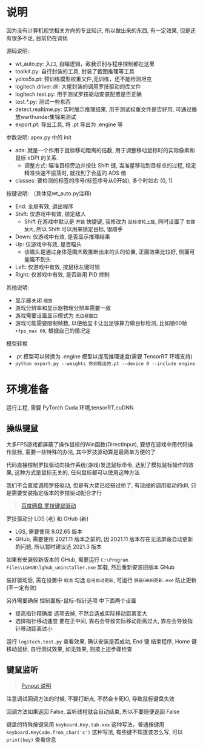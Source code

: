 # 说明

因为没有计算机视觉相关方向的专业知识, 所以做出来的东西, 有一定效果, 但是还有很多不足, 目前仍在调优

源码说明:

- wt_auto.py: 入口, 自瞄逻辑，敌我识别与程序控制都在这里
- toolkit.py: 自行封装的工具, 封装了截图推理等工具
- yolos5s.pt: 预训练模型权重文件,无训练，还不能检测坦克
- logitech.driver.dll: 大佬封装的调用罗技驱动的库文件
- logitech.test.py: 用于测试罗技驱动安装配置是否正确
- test.*.py: 测试一些东西
- detect.realtime.py: 实时展示推理结果, 用于测试权重文件是否好用, 可通过播放warthunder集锦来测试
- export.pt: 导出工具, 将 .pt 导出为 .engine 等

参数说明: apex.py 中的 init

- ads: 就是一个作用于鼠标移动距离的倍数, 用于调整移动鼠标时的实际像素和鼠标 eDPI 的关系. 
  - 调整方式: 瞄准目标旁边并按住 Shift 键, 当准星移动到目标点的过程, 稳定精准快速不振荡时, 就找到了合适的 ADS 值
- classes: 要检测的标签的序号(标签序号从0开始), 多个时如右 [0, 1]

按键说明:        （具体见wt_auto.py注释)

- End: 全局有效, 退出程序
- Shift: 仅游戏中有效, 锁定敌人
  - Shift 在游戏中默认是 `开镜` 快捷键, 我修改为 `鼠标滚轮上旋`, 同时设置了 `右键放大`, 所以 Shift 可以用来锁定目标, 很顺手
- Down: 仅游戏中有效, 是否显示推理结果
- Up: 仅游戏中有效, 是否瞄头
  - 该瞄头是通过身体范围大致推断出来的头的位置, 正面效果比较好, 侧面可能瞄不到头
- Left: 仅游戏中有效, 按鼠标左键时锁
- Right: 仅游戏中有效, 是否启用 PID 控制

其他说明:

- 显示器关闭 `缩放`
- 游戏分辨率和显示器物理分辨率需要一致
- 游戏需要设置显示模式为 `无边框窗口`
- 游戏可能需要限制帧数, 以便给显卡让出足够算力做目标检测, 比如锁60帧 `+fps_max 60`, 根据自己的情况定

模型转换

- .pt 模型可以转换为 .engine 模型以提高推理速度(需要 TensorRT 环境支持)
- `python export.py --weights 你训练出的.pt --device 0 --include engine`

# 环境准备

运行工程, 需要 PyTorch Cuda 环境,tensorRT,cuDNN



## 操纵键鼠

大多FPS游戏都屏蔽了操作鼠标的Win函数(DirectInput), 要想在游戏中用代码操作鼠标, 需要一些特殊的办法, 其中罗技驱动算是最简单方便的了

代码直接控制罗技驱动向操作系统(游戏)发送鼠标命令, 达到了模拟鼠标操作的效果, 这种方式是鼠标无关的, 任何鼠标都可以使用这种方法

我们不会直接调用罗技驱动, 但是有大佬已经搭过桥了, 有现成的调用驱动的dll, 只是需要安装指定版本的罗技驱动配合才行

> [百度网盘 罗技键鼠驱动](https://pan.baidu.com/s/1VkE2FQrNEOOkW6tCOLZ-kw?pwd=yh3s)

罗技驱动分 LGS (老) 和 GHub (新)

- LGS, 需要使用 9.02.65 版本
- GHub, 需要使用 2021.11 版本之前的, 因 2021.11 版本存在无法屏蔽自动更新的问题, 所以暂时建议选 2021.3 版本

如果有安装较新版本的 GHub, 需要运行 `C:\Program Files\LGHUB\lghub_uninstaller.exe` 卸载, 然后重新安装旧版本 GHub

装好驱动后, 需在设置中 `取消` 勾选 `启用自动更新`, 可运行 `屏蔽GHUB更新.exe` 防止更新(不一定有效)

另外需要确保 控制面板-鼠标-指针选项 中下面两个设置

- 提高指针精确度 选项去掉, 不然会造成实际移动距离变大
- 选择指针移动速度 要在正中间, 靠右会导致实际移动距离过大, 靠左会导致指针移动距离过小

运行 `logitech.test.py` 查看效果, 确认安装是否成功, End 键 结束程序, Home 键 移动鼠标, 自行测试效果, 如无效果, 则按上述步骤检查

## 键鼠监听

> [Pynput 说明](https://pypi.org/project/pynput/)

注意调试回调方法的时候, 不要打断点, 不然会卡死IO, 导致鼠标键盘失效

回调方法如果返回 False, 监听线程就会自动结束, 所以不要随便返回 False

键盘的特殊按键采用 `keyboard.Key.tab.xxx` 这种写法，普通按键用 `keyboard.KeyCode.from_char('c')` 这种写法, 有些键不知道该怎么写, 可以 `print(key)` 查看信息

